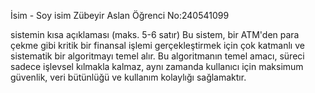 İsim - Soy isim Zübeyir Aslan
Öğrenci No:240541099

sistemin kısa açıklaması (maks. 5-6 satır)
Bu sistem, bir ATM'den para çekme gibi kritik bir finansal işlemi gerçekleştirmek için çok katmanlı ve sistematik bir algoritmayı temel alır. Bu algoritmanın temel amacı, süreci sadece işlevsel kılmakla kalmaz, aynı zamanda kullanıcı için maksimum güvenlik, veri bütünlüğü ve kullanım kolaylığı sağlamaktır.
